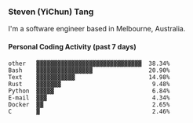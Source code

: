 ### Steven (YiChun) Tang

I'm a software engineer based in Melbourne, Australia.

#### Personal Coding Activity (past 7 days)
```
other   ▓▓▓▓▓▓▓▓▓▓▓▓▓▓▓▓▓▓▓▓▓▓▓▓▓▓▓▓▓▓  38.34%
Bash    ▓▓▓▓▓▓▓▓▓▓▓▓▓▓▓▓                20.90%
Text    ▓▓▓▓▓▓▓▓▓▓▓                     14.98%
Rust    ▓▓▓▓▓▓▓                          9.48%
Python  ▓▓▓▓▓                            6.84%
E-mail  ▓▓▓                              4.34%
Docker  ▓▓                               2.65%
C       ▓                                2.46%
```
